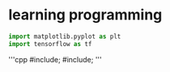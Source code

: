 # learning programming
```python
import matplotlib.pyplot as plt
import tensorflow as tf
```

'''cpp
#include<iostream>;
#include<vector>;
'''
